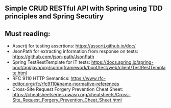 ## Simple CRUD RESTful API with Spring using TDD principles and Spring Secutiry

## Must reading:
- Assertj for testing assertions: https://assertj.github.io/doc/
- JsonPath for extracting information from response on tests: https://github.com/json-path/JsonPath
- Spring TestRestTemplate for IT tests: https://docs.spring.io/spring-boot/api/java/org/springframework/boot/test/web/client/TestRestTemplate.html
- RFC 9110 HTTP Semantics: https://www.rfc-editor.org/rfc/rfc9110#name-normative-references
- Cross-Site Request Forgery Prevention Cheat Sheet: https://cheatsheetseries.owasp.org/cheatsheets/Cross-Site_Request_Forgery_Prevention_Cheat_Sheet.html

